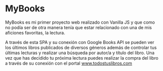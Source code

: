 # MyBooks

MyBooks es mi primer proyecto web realizado con Vanilla JS y que como no podía ser de otra manera tenía que estar relacionado con una de mis aficiones favoritas, la lectura.

A través de esta SPA y su conexión con Google Books API se pueden ver los últimos libros publicados de diversos géneros además de controlar tus últimas lecturas y realizar una búsqueda por autor/a y título del libro. Una vez que has decidido tu próxima lectura puedes realizar la compra del libro a través de su conexión con el portal www.todostuslibros.com
